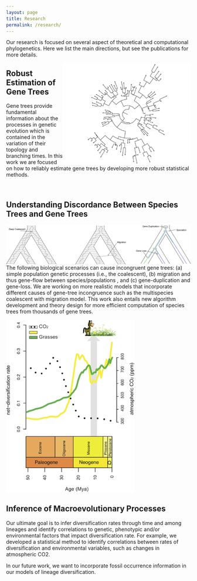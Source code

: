 ```yaml
---
layout: page
title: Research
permalink: /research/
---
```


<!--
Phylogenies depict the evolutionary relationships among species. Much of the current interest in phylogenetics comes from advances in DNA sequencing technologies that now allow the phylogenetic comparison of hundreds or thousands of genes. The availability of genome-size dataset enable new research directions, such as, studying heterogeneity in the process of molecular evolution due to adaptation and studying differential evolutionary histories of genes. A major challenge in phylogenetics is to infer events that occurred million of years ago while only having data from extant species. Nevertheless, new mathematical and statistical methods continue to advance and improve our ability to effectively study these problems.
-->
Our research is focused on several aspect of theoretical and computational phylogenetics. Here we list the main directions, but see the publications for more details.

<!-- Section 1 -->
<img align="right" src="/assets/images/tree.jpg" width="350">
<div id="rcornersbox1">
    <p>
        <h2>Robust Estimation of Gene Trees</h2>
<!--
Gene trees provide the fundamental information in molecular phylogenetics. Originally, a single or a few well curated genes were used for phylogenetic inference. Then, the species tree was assumed to be the same as the estimated gene tree. Today, we often have hundreds or thousands of loci in our datasets. Hence, we can examine comparatively the substitution process for each single locus and ask new research questions, such as: (a) Did this gene evolve under selective pressures? (b) Did this gene evolve under a time-reversible or non-reversible model? (c) Did the substitution process change along the lineages of the tree? (d) Did this gene evolve under a strict molecular clock?
To answer these questions we develop more realistic substitution models in RevBayes. For example, we have designed RevBayes to model heterogeneous substitution process along the branches of a tree which can be used to model variation in GC content among lineages as well as variation in selective pressures along lineages. Additionally, we develop more efficient methods to test for the relative fit a model (Höhna et al. 2017, Bioinformatics) and develop new methods, e.g., posterior predictive testing, to test the absolute fit a model (Höhna et al. 2017, MBE). Moreover, this work is fundamental for any phylogenetic analysis because robust and accurate estimates of gene trees are crucial for all research areas using phylogenetics.
-->
Gene trees provide fundamental information about the processes in genetic evolution which is contained in the variation of their topology and branching times.
In this work we are focused on how to reliably estimate gene trees by developing more robust statistical methods.
    </p>
</div>

<br>

<!-- Section 2 -->
<div id="rcornersbox2">
    <p class="lead">
        <h2>Understanding Discordance Between Species Trees and Gene Trees</h2>
        <img align="right" src="/assets/images/Figure_2.png">
<!--
Phylogenetic inferences from genomic data consist of many loci. Each locus is assumed to evolve independently because recombination breaks linkage between loci. Independent loci can therefore have distinct evolutionary histories and cause gene tree species tree incongruence. For example, the following scenarios can cause incongruent gene trees: (a) simple population genetic processes (i.e., the coalescent), (b) migration and thus gene-flow between species/populations , and (c) gene-duplication and gene-loss. Even though, gene-tree discordance is a major challenge in species-tree estimation, its identification also provides key information about biological processes. Our first key question is the estimation of species trees when the underlying gene trees are discordant. Specifically, we are working on more realistic models that incorporate different causes of gene-tree incongruence such as the multispecies coalescent with migration model. This work also entails new algorithm development and theory design for more efficient computation of species trees from thousands of gene trees. Our second key question is the estimation of divergence times under complex gene-tree histories (e.g., Martin and Höhna 2017, Martin et al. 2017). Gene trees are older than species/population divergence under a multispecies coalescent model, but gene trees are younger than species/population divergence in the presence of migration. This problem is exacerbated for young species. Thus, we aim to obtain improved and robust estimated of divergences times using our new developments on a multispecies coalescent with migration model. Finally, this multispecies coalescent with migration model could be used for improved species delimitation in the presence of migration.
-->

The following biological scenarios can cause incongruent gene trees: (a) simple population genetic processes (i.e., the coalescent), (b) migration and thus gene-flow between species/populations , and (c) gene-duplication and gene-loss.
We are working on more realistic models that incorporate different causes of gene-tree incongruence such as the multispecies coalescent with migration model. 
This work also entails new algorithm development and theory design for more efficient computation of species trees from thousands of gene trees.
    </p>
</div>


<!-- Section 3 -->
<img class="floatright" src="/assets/images/Figure_4.png" width="350">
<div id="rcornersbox2">
    <p>
        <h2>Inference of Macroevolutionary Processes</h2>
Our ultimate goal is to infer diversification rates through time and among lineages and identify correlations to genetic, phenotypic and/or environmental factors that impact diversification rate.
For example, we developed a statistical method to identify correlations between rates of diversification and environmental variables, such as changes in atmospheric CO2. 

In our future work, we want to incorporate fossil occurrence information in our models of lineage diversification. 
    </p>
</div>

